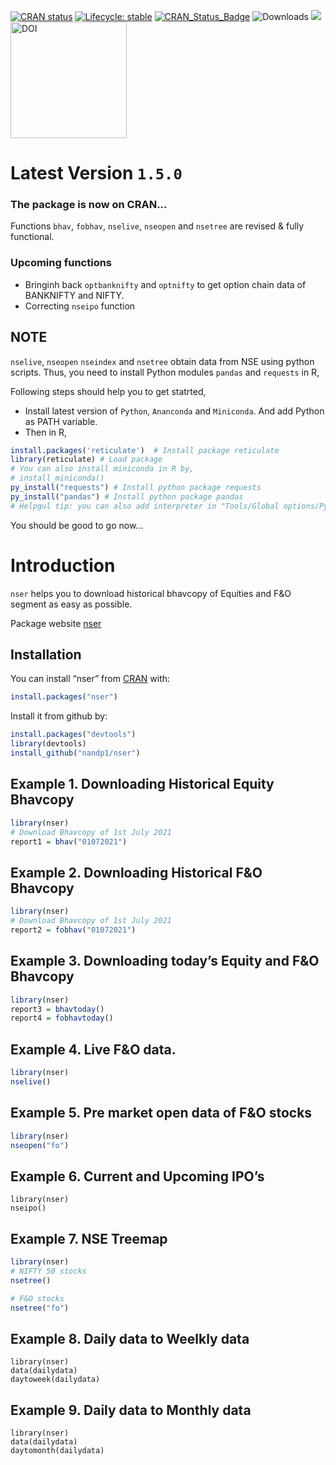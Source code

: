 
<!-- README.md is generated from README.Rmd. Please edit that file -->
<!-- badges: start -->

[![CRAN status](https://www.r-pkg.org/badges/version-ago/nser)](https://CRAN.R-project.org/package=nser) 
[![Lifecycle: stable](https://img.shields.io/badge/lifecycle-stable-brightgreen.svg)](https://lifecycle.r-lib.org/articles/stages.html#stable-1)
[![CRAN\_Status\_Badge](https://www.r-pkg.org/badges/version/nser)](https://cran.r-project.org/package=nser)
![Downloads](http://cranlogs.r-pkg.org/badges/nser)
[![](https://cranlogs.r-pkg.org/badges/grand-total/nser)](https://cran.r-project.org/package=nser)
[<img src="https://zenodo.org/badge/383885771.svg" alt="DOI" width="186"/>](https://zenodo.org/badge/latestdoi/383885771)


<!-- badges: end -->

# Latest Version `1.5.0`
### The package is now on CRAN...

Functions `bhav`, `fobhav`, `nselive`, `nseopen` and `nsetree` are revised & fully functional.  
### Upcoming functions
* Bringinh back `optbanknifty` and `optnifty` to get option chain data of BANKNIFTY and NIFTY. 
* Correcting `nseipo` function
  
## NOTE 
`nselive`, `nseopen` `nseindex` and `nsetree` obtain data from NSE using python scripts. Thus, you need to install Python modules `pandas` and `requests` in R, 

Following steps should help you to get statrted, 
* Install latest version of `Python`, `Ananconda` and `Miniconda`. And add Python as PATH variable. 
* Then in R, 
``` r
install.packages('reticulate')  # Install package reticulate
library(reticulate) # Load package
# You can also install miniconda in R by,
# install_miniconda()
py_install("requests") # Install python package requests
py_install("pandas") # Install python package pandas
# Helpgul tip: you can also add interpreter in "Tools/Global options/Python/miniconda". 
```
You should be good to go now...

# Introduction

`nser` helps you to download historical bhavcopy of Equities and F&O
segment as easy as possible.

Package website [nser](https://nandp1.github.io/nser/)

## Installation

You can install “nser” from
[CRAN](https://cran.r-project.org/package=nser) with:

``` r
install.packages("nser")
```

Install it from github by:

``` r
install.packages("devtools")
library(devtools)
install_github("nandp1/nser")
```

## Example 1. Downloading Historical Equity Bhavcopy

``` r
library(nser)
# Download Bhavcopy of 1st July 2021
report1 = bhav("01072021")
```

## Example 2. Downloading Historical F&O Bhavcopy

``` r
library(nser)
# Download Bhavcopy of 1st July 2021
report2 = fobhav("01072021")
```

## Example 3. Downloading today’s Equity and F&O Bhavcopy

``` r
library(nser)
report3 = bhavtoday()
report4 = fobhavtoday()
```

## Example 4. Live F&O data.

``` r
library(nser)
nselive()
```

## Example 5. Pre market open data of F&O stocks

``` r
library(nser)
nseopen("fo")
```

## Example 6. Current and Upcoming IPO’s

    library(nser)
    nseipo()


## Example 7. NSE Treemap

``` r
library(nser)
# NIFTY 50 stocks
nsetree()

# F&O stocks
nsetree("fo")
```

## Example 8. Daily data to Weelkly data

    library(nser)
    data(dailydata)
    daytoweek(dailydata)

## Example 9. Daily data to Monthly data

    library(nser)
    data(dailydata)
    daytomonth(dailydata)

